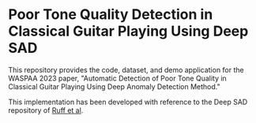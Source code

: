 # Poor Tone Quality Detection in Classical Guitar Playing Using Deep SAD

This repository provides the code, dataset, and demo application for the WASPAA 2023 paper, "Automatic Detection of Poor Tone Quality in Classical Guitar Playing Using Deep Anomaly Detection Method."

This implementation has been developed with reference to the Deep SAD repository of [Ruff et al](https://github.com/lukasruff/Deep-SAD-PyTorch).
